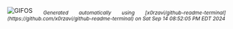 <div align="justify">
<picture>
    <source media="(prefers-color-scheme: dark)" srcset="https://i.ibb.co/QYwXScG/output-gif.gif">
    <source media="(prefers-color-scheme: light)" srcset="https://i.ibb.co/QYwXScG/output-gif.gif">
    <img alt="GIFOS" src="https://i.ibb.co/QYwXScG/output-gif.gif">
</picture>
<sub><i>Generated automatically using [x0rzavi/github-readme-terminal](https://github.com/x0rzavi/github-readme-terminal) on Sat Sep 14 08:52:05 PM EDT 2024</i></sub>
</div>

<!--  -->